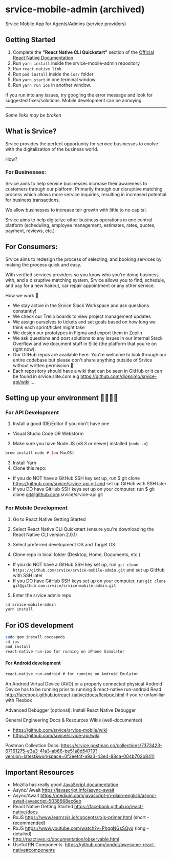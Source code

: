 # srvice-mobile-admin (archived)

Srvice Mobile App for Agents/Admins (service providers)

## Getting Started

1. Complete the **"React Native CLI Quickstart"** section of the [Official React Native Documentation](https://reactnative.dev/docs/environment-setup)
2. Run `yarn install` inside the srvice-mobile-admin repository
3. Run `react-native link`
4. Run `pod install` inside the `ios/` folder
5. Run `yarn start` in one terminal window
6. Run `yarn run ios` in another window.

If you run into any issues, try googling the error message and look for suggested fixes/solutions. Mobile development can be annoying.

---

*Some links may be broken*

## What is Srvice?

Srvice provides the perfect opportunity for service businesses to evolve with the digitalization of the business world.

How?
### For Businesses:

Srvice aims to help service businesses increase their awareness to customers through our platform. Primarily through our disruptive matching process which allows more service inquiries, resulting in increased potential for business transactions.

We allow businesses to increase teir growth with little to no capital.

Srvice aims to help digitalize other business operations in one central platform (scheduling, employee management, estimates, rates, quotes, payment, reviews, etc.)

## For Consumers:

Srvice aims to redesign the process of selecting, and booking services by making the process quick and easy.

With verified services providers so you know who you're doing business with, and a disruptive matching system, Srvice allows you to find, schedule, and pay for a new haircut, car repair appointment or any other service.

How we work 💪
- We stay active in the Srvice Slack Workspace and ask questions constantly!
- We check our Trello boards to view project management updates
- We assign ourselves to tickets and set goals based on how long we think each sprint/ticket might take
- We design our prototypes in Figma and export them in Zeplin
- We ask questions and post solutions to any issues in our internal Stack Overflow and we document stuff in Slite (the platform that you're on right now).
- Our GitHub repos are available here. You're welcome to look through our entire codebase but please don't share anything outside of Srvice without written permission 🤫
- Each repository should have a wiki that can be seen in GitHub or it can be found in srvice.slite.com
e.g https://github.com/djoksimo/srvice-api/wiki
....


## Setting up your environment 🏃‍♂️🏃‍♀️

### For API Development
1. Install a good IDE/Editor if you don't have one
  - Visual Studio Code OR Webstorm
2. Make sure you have Node.JS (v8.3 or newer) installed (`node -v`)

```bash
brew install node # (on MacOS)
```
3. Install Yarn
4. Clone this repo:
  - If you do NOT have a GitHub SSH key set up, run $ git clone https://github.com/srvice/srvice-api.git and set up GitHub with SSH later
  - If you DO have GitHub SSH keys set up on your computer, run $ git clone git@github.com:srvice/srvice-api.git
  
### For Mobile Development

1. Go to React Native Getting Started
2. Select React Native CLI Quickstart (ensure you're downloading the React Native CLI version 2.0.1)
3. Select preferred development OS and Target OS

4. Clone repo in local folder (Desktop, Home, Documents, etc.)
  - If you do NOT have a GitHub SSH key set up, run `git clone https://github.com/srvice/srvice-mobile-admin.git` and set up GitHub with SSH later
  - If you DO have GitHub SSH keys set up on your computer, run `git clone git@github.com:srvice/srvice-mobile-admin.git`

5. Enter the srvice admin repo
```bash
cd srvice-mobile-admin
yarn install
```

## For iOS development
```bash
sudo gem install cocoapods
cd ios
pod install
react-native run-ios for running on iPhone Simulator
```

#### For Android development
```bash
react-native run-android # for running on Android Emulator
```

An Android Virtual Device (AVD) or a properly connected physical Android Device has to be running prior to running  $ react-native run-android
Read http://facebook.github.io/react-native/docs/flexbox.html if you're unfamiliar with Flexbox

Advanced Debugger (optional): Install React Native Debugger

General Engineering Docs & Resources
Wikis (well-documented)
- https://github.com/srvice/srvice-mobile/wiki
- https://github.com/srvice/srvice-api/wiki

Postman Collection Docs: https://srvice.postman.co/collections/7373423-67161275-e3a3-41a3-ab66-be51a8d54719?version=latest&workspace=0f3eef4f-a9a3-43e4-88ca-004b702b8411

## Important Resources
- Mozilla has really good [JavaScript documentation](https://developer.mozilla.org/en-US/)
- Async/ Await https://javascript.info/async-await
- Async/Await https://medium.com/javascript-in-plain-english/async-await-javascript-5038668ec6eb
- React Native Getting Started https://facebook.github.io/react-native/docs
- RxJS https://www.learnrxjs.io/concepts/rxjs-primer.html (short - recommended)
- RxJS https://www.youtube.com/watch?v=PhggNGsSQyg (long - detailed)
- http://reactivex.io/documentation/observable.html
- Useful RN Components  https://github.com/jondot/awesome-react-native#components
